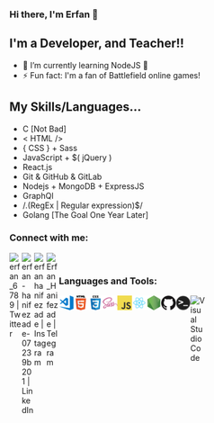 ### Hi there, I'm Erfan 👋
 

## I'm a Developer, and Teacher!!

- 🌱 I’m currently learning NodeJS 🤞
- ⚡ Fun fact: I'm a fan of Battlefield online games!


## My Skills/Languages...

- C [Not Bad]
- < HTML />
- { CSS } + Sass
- JavaScript + $( jQuery )
- React.js
- Git & GitHub & GitLab
- Nodejs + MongoDB + ExpressJS
- GraphQl 
- \/.(RegEx | Regular expression)$/
- Golang [The Goal One Year Later] 


### Connect with me:

<a href="https://twitter.com/erfan_6789">
<img align="left" alt="erfan_6789 | Twitter" width="22px" src="https://cdn.jsdelivr.net/npm/simple-icons@v3/icons/twitter.svg" />
</a>

<a href="https://www.linkedin.com/in/erfan-hanifezade-07239b201/">
<img align="left" alt="erfan-hanifezade-07239b201 | LinkedIn" width="22px" src="https://cdn.jsdelivr.net/npm/simple-icons@v3/icons/linkedin.svg" />
</a>

<a href="https://www.instagram.com/erfan_hanifezadee/">
<img align="left" alt="erfanhanifezade | Instagram" width="22px" src="https://cdn.jsdelivr.net/npm/simple-icons@v3/icons/instagram.svg" />
</a>

<a href="https://t.me/Erfan_Hanifezade">
<img align="left" alt="Erfan_Hanifezade | Telegram" width="22px" src="https://cdn.jsdelivr.net/npm/simple-icons@3.13.0/icons/telegram.svg" />
</a>

<br />


### Languages and Tools:

<img align="left" alt="Visual Studio Code" width="26px" src="https://raw.githubusercontent.com/github/explore/80688e429a7d4ef2fca1e82350fe8e3517d3494d/topics/visual-studio-code/visual-studio-code.png" />
<img align="left" alt="HTML5" width="26px" src="https://raw.githubusercontent.com/github/explore/80688e429a7d4ef2fca1e82350fe8e3517d3494d/topics/html/html.png" />
<img align="left" alt="CSS3" width="26px" src="https://raw.githubusercontent.com/github/explore/80688e429a7d4ef2fca1e82350fe8e3517d3494d/topics/css/css.png" />
<img align="left" alt="Sass" width="26px" src="https://raw.githubusercontent.com/github/explore/80688e429a7d4ef2fca1e82350fe8e3517d3494d/topics/sass/sass.png" />
<img align="left" alt="JavaScript" width="26px" src="https://raw.githubusercontent.com/github/explore/80688e429a7d4ef2fca1e82350fe8e3517d3494d/topics/javascript/javascript.png" />
<img align="left" alt="React" width="26px" src="https://raw.githubusercontent.com/github/explore/80688e429a7d4ef2fca1e82350fe8e3517d3494d/topics/react/react.png" />
<img align="left" alt="Node.js" width="26px" src="https://raw.githubusercontent.com/github/explore/80688e429a7d4ef2fca1e82350fe8e3517d3494d/topics/nodejs/nodejs.png" />
<img align="left" alt="GitHub" width="26px" src="https://raw.githubusercontent.com/github/explore/78df643247d429f6cc873026c0622819ad797942/topics/github/github.png" />
<img align="left" alt="Terminal" width="26px" src="https://raw.githubusercontent.com/github/explore/80688e429a7d4ef2fca1e82350fe8e3517d3494d/topics/terminal/terminal.png" />
<img align="left" alt="Visual Studio Code" width="26px" src="https://cdn.jsdelivr.net/npm/simple-icons@3.13.0/icons/mongodb.svg" />

<br />
